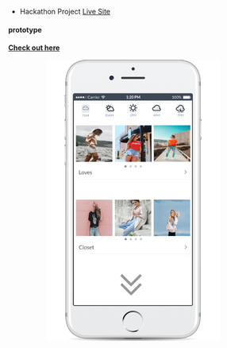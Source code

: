 * Hackathon Project
<a href="https://efriedla.github.io/DressMeApp/">Live Site</a>
<h4>prototype<h4><a href="https://marvelapp.com/5b2925b/screen/38574525" width="350">Check out here</a>
<p align="center">
  <img src="./public/image/phoneView.png" width="350"/>
</p>
